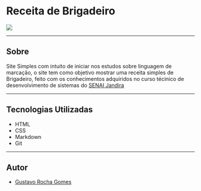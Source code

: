 # Receita de Brigadeiro

![](./screenshot/Captura%20de%20Tela%202024-09-06%20%C3%A0s%2014.54.19.png)

---

## Sobre

Site Simples com intuito de iniciar nos estudos sobre linguagem de marcação, o site tem como objetivo mostrar uma receita simples de Brigadeiro, feito com os conhecimentos adquiridos no curso técinico de desenvolvimento de sistemas do [SENAI Jandira](https://sp.senai.br/unidade/jandira/)

---

## Tecnologias Utilizadas

- HTML
- CSS
- Markdown
- Git

--- 

## Autor

- [Gustavo Rocha Gomes](https://www.linkedin.com/in/gustavo-rocha-gomes-3b1442327/?trk=opento_sprofile_topcard)